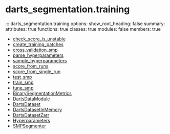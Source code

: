 # <code class='doc-symbol doc-symbol-nav doc-symbol-module'></code>darts_segmentation.training


::: darts_segmentation.training
    options:
      show_root_heading: false
      summary:
        attributes: true
        functions: true
        classes: true
        modules: false
      members: true
- [check_score_is_unstable](check_score_is_unstable.md)
- [create_training_patches](create_training_patches.md)
- [cross_validation_smp](cross_validation_smp.md)
- [parse_hyperparameters](parse_hyperparameters.md)
- [sample_hyperparameters](sample_hyperparameters.md)
- [score_from_runs](score_from_runs.md)
- [score_from_single_run](score_from_single_run.md)
- [test_smp](test_smp.md)
- [train_smp](train_smp.md)
- [tune_smp](tune_smp.md)
- [BinarySegmentationMetrics](BinarySegmentationMetrics.md)
- [DartsDataModule](DartsDataModule.md)
- [DartsDataset](DartsDataset.md)
- [DartsDatasetInMemory](DartsDatasetInMemory.md)
- [DartsDatasetZarr](DartsDatasetZarr.md)
- [Hyperparameters](Hyperparameters.md)
- [SMPSegmenter](SMPSegmenter.md)
